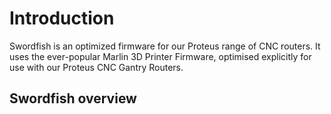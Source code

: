 # Introduction

Swordfish is an optimized firmware for our Proteus range of CNC routers. It uses the ever-popular Marlin 3D Printer Firmware, optimised explicitly for use with our Proteus CNC Gantry Routers.

## Swordfish overview